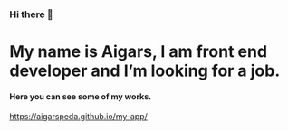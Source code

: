 ### Hi there 👋

# My name is Aigars, I am front end developer and I’m looking for a job.

#### Here you can see some of my works.
https://aigarspeda.github.io/my-app/

<!--
**AigarsPeda/AigarsPeda** is a ✨ _special_ ✨ repository because its `README.md` (this file) appears on your GitHub profile.

Here are some ideas to get you started:

- 🔭 I’m currently working on ...
- 🌱 I’m currently learning ...
- 👯 I’m looking to collaborate on ...
- 🤔 I’m looking for help with ...
- 💬 Ask me about ...
- 📫 How to reach me: ...
- 😄 Pronouns: ...
- ⚡ Fun fact: ...
-->
